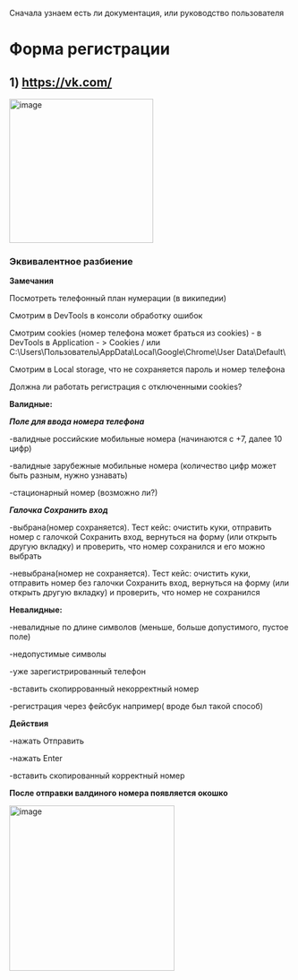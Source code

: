 Сначала узнаем есть ли документация, или руководство пользователя

# Форма регистрации
## 1) https://vk.com/
<img width="257" alt="image" src="https://user-images.githubusercontent.com/44865195/229306029-128ac76d-8a38-433a-81a6-be20ce74c929.png">

### Эквивалентное разбиение

**Замечания**

Посмотреть телефонный план нумерации (в википедии)

Смотрим в DevTools в консоли обработку ошибок 

Смотрим cookies (номер телефона может браться из cookies) - в DevTools в Application - > Cookies / или C:\Users\Пользователь\AppData\Local\Google\Chrome\User Data\Default\

Смотрим в Local storage, что не сохраняется пароль и номер телефона

Должна ли работать регистрация с отключенными cookies?

**Валидные:**

***Поле для ввода номера телефона***

-валидные российские мобильные номера (начинаются с +7, далее 10 цифр)

-валидные зарубежные мобильные номера (количество цифр может быть разным, нужно узнавать)

-стационарный номер (возможно ли?)

***Галочка Сохранить вход***

-выбрана(номер сохраняется). Тест кейс: очистить куки, отправить номер с галочкой Сохранить вход, вернуться на форму (или открыть другую вкладку) и проверить, что номер сохранился и его можно выбрать

-невыбрана(номер не сохраняется). Тест кейс: очистить куки, отправить номер без галочки Сохранить вход, вернуться на форму (или открыть другую вкладку) и проверить, что номер не сохранился 

**Невалидные:**

-невалидные по длине символов (меньше, больше допустимого, пустое поле)

-недопустимые символы

-уже зарегистрированный телефон

-вставить скопиррованный некорректный номер

-регистрация через фейсбук например( вроде был такой способ)

**Действия**

-нажать Отправить

-нажать Enter

-вставить скопированный корректный номер

**После отправки валдиного номера появляется окошко**

<img width="295" alt="image" src="https://user-images.githubusercontent.com/44865195/229346790-9bc10b0c-ad7f-4edf-9161-3fef8af962f7.png">

